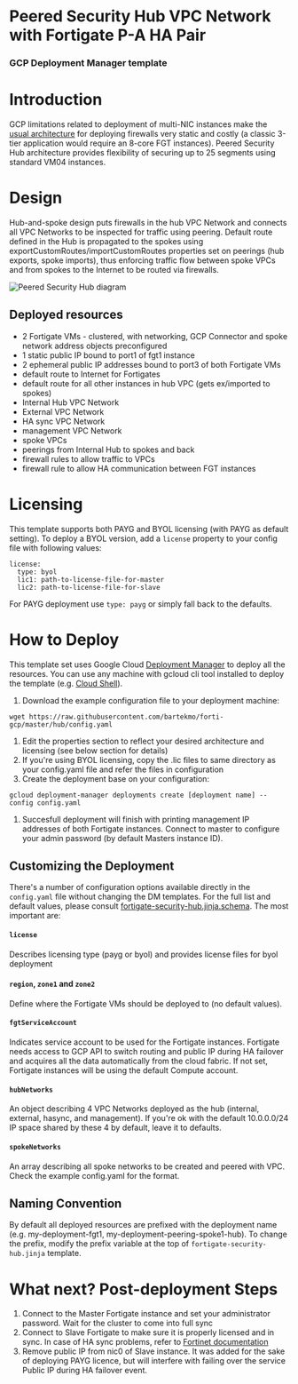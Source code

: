 # Peered Security Hub VPC Network with Fortigate P-A HA Pair
### GCP Deployment Manager template

# Introduction
GCP limitations related to deployment of multi-NIC instances make the [usual architecture](https://cloud.google.com/solutions/best-practices-vpc-design#multi-nic) for deploying firewalls very static and costly (a classic 3-tier application would require an 8-core FGT instances). Peered Security Hub architecture provides flexibility of securing up to 25 segments using standard VM04 instances.

# Design
Hub-and-spoke design puts firewalls in the hub VPC Network and connects all VPC Networks to be inspected for traffic using peering. Default route defined in the Hub is propagated to the spokes using exportCustomRoutes/importCustomRoutes properties set on peerings (hub exports, spoke imports), thus enforcing traffic flow between spoke VPCs and from spokes to the Internet to be routed via firewalls.

![Peered Security Hub diagram](https://www.lucidchart.com/publicSegments/view/0d77291e-9bd6-4c71-a2cd-ba5a85de61bd/image.png)

## Deployed resources
- 2 Fortigate VMs - clustered, with networking, GCP Connector and spoke network address objects preconfigured
- 1 static public IP bound to port1 of fgt1 instance
- 2 ephemeral public IP addresses bound to port3 of both Fortigate VMs
- default route to Internet for Fortigates
- default route for all other instances in hub VPC (gets ex/imported to spokes)
- Internal Hub VPC Network
- External VPC Network
- HA sync VPC Network
- management VPC Network
- spoke VPCs
- peerings from Internal Hub to spokes and back
- firewall rules to allow traffic to VPCs
- firewall rule to allow HA communication between FGT instances


# Licensing
This template supports both PAYG and BYOL licensing (with PAYG as default setting). To deploy a BYOL version, add a `license` property to your config file with following values:
```
license:
  type: byol
  lic1: path-to-license-file-for-master
  lic2: path-to-license-file-for-slave
```

For PAYG deployment use `type: payg` or simply fall back to the defaults.

# How to Deploy
This template set uses Google Cloud [Deployment Manager](https://cloud.google.com/deployment-manager) to deploy all the resources.
You can use any machine with gcloud cli tool installed to deploy the template (e.g. [Cloud Shell](https://cloud.google.com/shell/docs/using-cloud-shell)).

1. Download the example configuration file to your deployment machine:
```
wget https://raw.githubusercontent.com/bartekmo/forti-gcp/master/hub/config.yaml
```
1. Edit the properties section to reflect your desired architecture and licensing (see below section for details)
1. If you're using BYOL licensing, copy the .lic files to same directory as your config.yaml file and refer the files in configuration
1. Create the deployment base on your configuration:
```
gcloud deployment-manager deployments create [deployment name] --config config.yaml
```
1. Succesfull deployment will finish with printing management IP addresses of both Fortigate instances. Connect to master to configure your admin password (by default Masters instance ID).

## Customizing the Deployment
There's a number of configuration options available directly in the `config.yaml` file without changing the DM templates. For the full list and default values, please consult [fortigate-security-hub.jinja.schema](fortigate-security-hub.jinja.schema). The most important are:

#### `license`
Describes licensing type (payg or byol) and provides license files for byol deployment

#### `region`, `zone1` and `zone2`
Define where the Fortigate VMs should be deployed to (no default values).

#### `fgtServiceAccount`
Indicates service account to be used for the Fortigate instances. Fortigate needs access to GCP API to switch routing and public IP during HA failover and acquires all the data automatically from the cloud fabric. If not set, Fortigate instances will be using the default Compute account.

#### `hubNetworks`
An object describing 4 VPC Networks deployed as the hub (internal, external, hasync, and management). If you're ok with the default 10.0.0.0/24 IP space shared by these 4 by default, leave it to defaults.

#### `spokeNetworks`
An array describing all spoke networks to be created and peered with VPC. Check the example config.yaml for the format.

## Naming Convention
By default all deployed resources are prefixed with the deployment name (e.g. my-deployment-fgt1, my-deployment-peering-spoke1-hub). To change the prefix, modify the prefix variable at the top of `fortigate-security-hub.jinja` template.

# What next? Post-deployment Steps
1. Connect to the Master Fortigate instance and set your administrator password. Wait for the cluster to come into full sync
2. Connect to Slave Fortigate to make sure it is properly licensed and in sync. In case of HA sync problems, refer to [Fortinet documentation](https://kb.fortinet.com/kb/documentLink.do?externalID=FD36494)
3. Remove public IP from nic0 of Slave instance. It was added for the sake of deploying PAYG licence, but will interfere with failing over the service Public IP during HA failover event.
